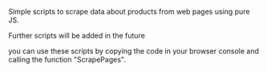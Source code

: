 Simple scripts to scrape data about products from web pages using pure JS.

Further scripts will be added in the future

you can use these scripts by copying the code in your browser console and calling the function "ScrapePages".
